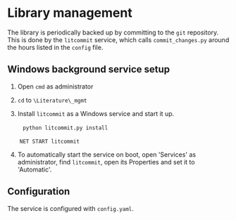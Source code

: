 # Library management

The library is periodically backed up by committing to the `git` repository. This is done by the `litcommit` service, which calls `commit_changes.py` around the hours listed in the `config` file.

## Windows background service setup

1. Open `cmd` as administrator

2. `cd` to `\Literature\_mgmt`

3. Install `litcommit` as a Windows service and start it up.

   ​	``` python litcommit.py install```

   ​	`NET START litcommit`

4. To automatically start the service on boot, open 'Services' as administrator, find `litcommit`, open its Properties and set it to 'Automatic'.

## Configuration

The service is configured with `config.yaml`. 